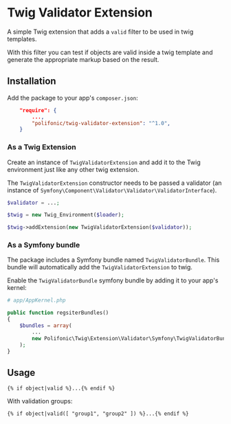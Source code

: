 Twig Validator Extension
========================

A simple Twig extension that adds a `valid` filter to be used in twig templates.

With this filter you can test if objects are valid inside a twig template and generate the appropriate markup based on the result.

Installation
------------
Add the package to your app's `composer.json`:

``` json
	"require": {
		...,
	    "polifonic/twig-validator-extension": "^1.0",
	}
```

### As a Twig Extension

Create an instance of `TwigValidatorExtension` and add it to the Twig environment just like any other twig extension.

The `TwigValidatorExtension` constructor needs to be passed a validator (an instance of `Symfony\Component\Validator\Validator\ValidatorInterface`).

``` php
$validator = ...;

$twig = new Twig_Environment($loader);

$twig->addExtension(new TwigValidatorExtension($validator));
```

### As a Symfony bundle

The package includes a Symfony bundle named `TwigValidatorBundle`. This bundle
will automatically add the `TwigValidatorExtension` to twig.

Enable the `TwigValidatorBundle` symfony bundle by adding it to your app's kernel:

``` php
# app/AppKernel.php

public function regsiterBundles()
{
	$bundles = array(
		...
        new Polifonic\Twig\Extension\Validator\Symfony\TwigValidatorBundle(),
	);
}
```


Usage
-----

``` twig
{% if object|valid %}...{% endif %}

```

With validation groups:

``` twig
{% if object|valid([ "group1", "group2" ]) %}...{% endif %}

```

